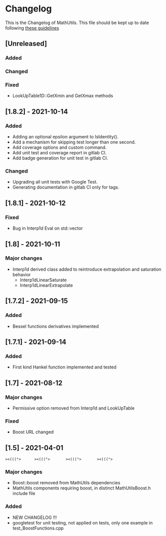 # Changelog

This is the Changelog of MathUtils.
This file should be kept up to date following [these guidelines](https://keepachangelog.com/en/1.0.0/)

## [Unreleased]

### Added


### Changed


### Fixed
- LookUpTable1D::GetXmin and GetXmax methods


## [1.8.2] - 2021-10-14

### Added
- Adding an optional epsilon argument to IsIdentity().
- Add a mechanism for skipping test longer than one second.
- Add coverage options and custom command.
- Add unit test and coverage report in gitlab CI.
- Add badge generation for unit test in gitlab CI.

### Changed
- Upgrading all unit tests with Google Test.
- Generating documentation in gitlab CI only for tags.


## [1.8.1] - 2021-10-12
### Fixed
- Bug in Interp1d Eval on std::vector

## [1.8] - 2021-10-11

### Major changes
- Interp1d derived class added to reintroduce extrapolation and saturation behavior 
    - Interp1dLinearSaturate
    - Interp1dLinearExtrapolate

## [1.7.2] - 2021-09-15

### Added
- Bessel functions derivatives implemented


## [1.7.1] - 2021-09-14

### Added
- First kind Hankel function implemented and tested

## [1.7] - 2021-08-12

### Major changes
- Permissive option removed from Interp1d and LookUpTable

### Fixed
- Boost URL changed

## [1.5] - 2021-04-01
`><(((°>      ><(((°>       ><(((°>       ><(((°>`

### Major changes
- Boost::boost removed from MathUtils dependencies
- MathUtils components requiring boost, in distinct MathUtilsBoost.h include file

### Added
- NEW CHANGELOG !!!
- googletest for unit testing, not applied on tests, only one example in test_BoostFunctions.cpp